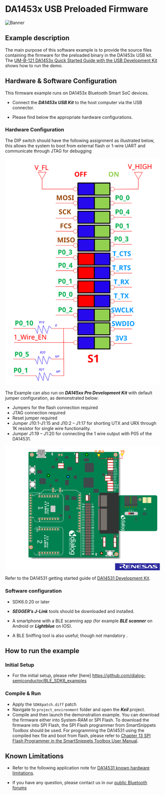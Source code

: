 # DA1453x USB Preloaded Firmware

![Banner](https://s3.eu-central-1.amazonaws.com/lpccs-docs.renesas.com/metadata/BLE_SDK6_examples/helpers/usb_preloaded_firmware/banner.svg?v=1)

## Example description

The main purpose of this software example is to provide the source files containing the firmware for the preloaded binary  in the DA1453x USB kit.
The [UM-B-121 DA1453x Quick Started Guide with the USB Development Kit](https://lpccs-docs.renesas.com/UM-B-121-USB-Getting-Started-Guide/index.html) shows how to run the 
demo.

## Hardware & Software Configuration

This firmware example runs on DA1453x Bluetooth Smart SoC devices. 

  - Connect the ***DA1453x USB Kit***  to the host computer via the USB connector. 
 
  - Please find below the appropriate hardware configurations.

### Hardware Configuration

The DIP switch should have the following assignment as illustrated below, this allows the system to boot from external flash or 1-wire UART and communicate through JTAG for debugging

![j1_config](assets/dip_switch.svg)

The Example can also run on ***DA145xx Pro Development Kit*** with default jumper configuration, as demonstrated below:

- Jumpers for the flash connection required
- JTAG connection required
- Reset jumper required
- Jumper J10:1-J1:15 and J10:2 – J1:17 for shorting UTX and URX through 1K resistor for single wire functionality.
- Jumper J1:19 – J1:20 for connecting the 1 wire output with P05 of the DA14531. 
 
![j1_config](assets/j1_config.svg)

Refer to the DA14531 getting started guide of [DA14531 Development Kit](http://lpccs-docs.dialog-semiconductor.com/UM-B-117-DA14531-Getting-Started-With-The-Pro-Development-Kit/index.html).


### Software configuration

  - SDK6.0.20 or later

  - ***SEGGER’s J-Link*** tools should be downloaded and installed.

  - A smartphone with a BLE scanning app (for example ***BLE scanner*** on Android or ***Lightblue*** on IOS).

  - A BLE Sniffing tool is also useful; though not mandatory .

## How to run the example

### Initial Setup

- For the initial setup, please refer [here] https://github.com/dialog-semiconductor/BLE_SDK6_examples


### Compile & Run

- Apply the ``SDK6patch.diff`` patch 
- Navigate to ``project_environment`` folder and open the ***Keil*** project.
- Compile and then launch the demonstration example. You can download the firmware either into System-RAM or SPI Flash. To download the firmware into SPI Flash, the  SPI Flash programmer from SmartSnippets Toolbox should be used. 
For programming the DA14531 using the compiled hex file and boot from flash, please refer to  [Chapter 13 SPI Flash Programmer in the SmartSnippets Toolbox User Manual](http://lpccs-docs.dialog-semiconductor.com/Software_Example_Setup/index.html).

## Known Limitations

- Refer to the following application note for [DA14531 known hardware limitations](https://www.dialog-semiconductor.com/da14531_HW_Limitation  "known hardware limitations"). 

- If you have any question, please contact us in our [public Bluetooth forums](https://www.dialog-semiconductor.com/forum) 